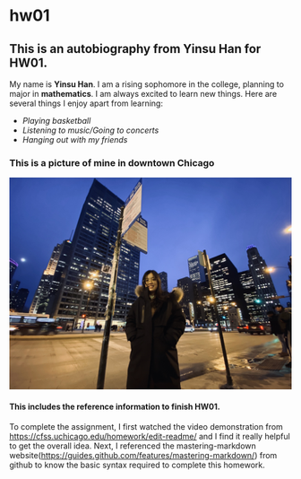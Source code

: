 # hw01

## This is an autobiography from Yinsu Han for HW01.
My name is **Yinsu Han**. I am a rising sophomore in the college, planning to major in **mathematics**. I am always excited to learn new things. Here are several things I enjoy apart from learning:

* *Playing basketball*
* *Listening to music/Going to concerts*
* *Hanging out with my friends*

### This is a picture of mine in downtown Chicago
![picture](https://github.com/YinsuH/hw01/blob/master/dt_chicago.JPG)


#### This includes the reference information to finish HW01.
To complete the assignment, I first watched the video demonstration from https://cfss.uchicago.edu/homework/edit-readme/ and I find it really helpful to get the overall idea. Next, I referenced the mastering-markdown website(https://guides.github.com/features/mastering-markdown/) from github to know the basic syntax required to complete this homework.


